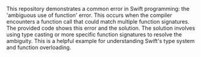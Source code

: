This repository demonstrates a common error in Swift programming: the 'ambiguous use of function' error. This occurs when the compiler encounters a function call that could match multiple function signatures. The provided code shows this error and the solution.  The solution involves using type casting or more specific function signatures to resolve the ambiguity.  This is a helpful example for understanding Swift's type system and function overloading.